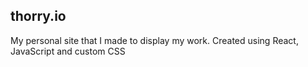 ## thorry.io
My personal site that I made to display my work. Created using React, JavaScript and custom CSS
